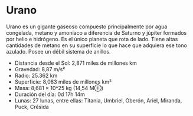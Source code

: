 # Urano

Urano es un gigante gaseoso  compuesto principalmente por agua congelada, metano y amoníaco a diferencia de Saturno y júpiter formados por helio e hidrógeno. Es el único planeta que rota de lado. Tiene altas cantidades de metano en su superficie lo que hace que adquiera ese tono azulado. Posee un débil sistema de anillos.

- Distancia desde el Sol: 2,871 miles de millones km
- Gravedad: 8,87 m/s²
- Radio: 25.362 km
- Superficie: 8,083 miles de millones km²
- Masa: 8,681 × 10^25 kg (14,54 M⊕)
- Duración del día: 0d 17h 14m
- Lunas: 27 lunas, entre ellas: Titania, Umbriel, Oberón, Ariel, Miranda, Puck, Crésida
